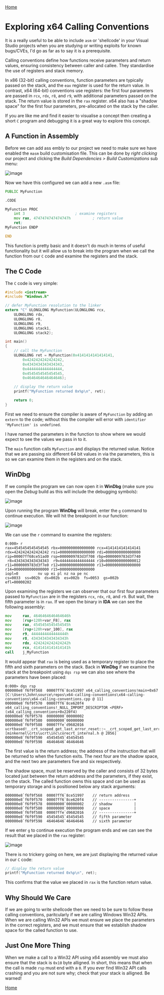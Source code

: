 [Home](https://plackyhacker.github.io)

# Exploring x64 Calling Conventions

It is a really useful to be able to include `asm` or 'shellcode' in your Visual Studio projects when you are studying or writing exploits for known bugs/CVEs, I'd go as far as to say it is a prerequisite.

Calling conventions define how functions receive parameters and return values, ensuring consistency between caller and callee. They standardise the use of registers and stack memory.

In x86 (32-bit) calling conventions, function parameters are typically passed on the stack, and the `eax` register is used for the return value. In contrast, x64 (64-bit) conventions use registers: the first four parameters are passed in `rcx`, `rdx`, `r8`, and `r9`, with additional parameters passed on the stack. The return value is stored in the `rax` register. x64 also has a "shadow space" for the first four parameters, pre-allocated on the stack by the caller.

If you are like me and find it easier to visualise a concept then creating a short `C` program and debugging it is a great way to explore this concept.

## A Function in Assembly

Before we can add ass embly to our project we need to make sure we have enabled the `masm` build customisation file. This can be done by *right clicking* our project and clicking the *Build Dependencies > Build Customizations* sub menu:

![image](https://github.com/user-attachments/assets/bf1e6377-1796-4fac-96dd-b55c346b2b40)

Now we have this configured we can add a new `.asm` file:

```asm
PUBLIC MyFunction

.CODE

MyFunction PROC
	int 3						; examine registers
	mov rax, 4747474747474747h			; return value
	ret;
MyFunction ENDP

END
```

This function is pretty basic and it doesn't do much in terms of useful functionality but it will allow us to break into the program when we call the function from our `C` code and examine the registers and the stack.

## The C Code

The `C` code is very simple:

```c
#include <iostream>
#include "Windows.h"

// defer MyFunction resolution to the linker
extern "C" ULONGLONG MyFunction(ULONGLONG rcx,
	ULONGLONG rdx,
	ULONGLONG r8,
	ULONGLONG r9,
	ULONGLONG stack1,
	ULONGLONG stack2);

int main()
{
    // call the MyFunction
    ULONGLONG ret = MyFunction(0x4141414141414141,
        0x4242424242424242,
        0x4343434343434343, 
        0x4444444444444444, 
        0x4545454545454545,
        0x4646464646464646);

    // display the return value
    printf("MyFunction returned 0x%p\n", ret);

    return 0;
}
```

First we need to ensure the compiler is aware of `MyFunction` by adding an `extern` to the code; without this the compiler will error with `identifier 'MyFunction' is undefined`.

I have named the parameters in the function to show where we would expect to see the values we pass in to it.

The `main` function calls `MyFunction` and displays the returned value. Notice that we are passing six different 64 bit values in via the parameters, this is so we can examine them in the registers and on the stack.

## WinDbg

If we compile the program we can now open it in **WinDbg** (make sure you open the *Debug* build as this will include the debugging symbols):

![image](https://github.com/user-attachments/assets/596febcc-801a-4cf7-8a91-3c86946220f9)

Upon running the program **WinDbg** will break, enter the `g` command to continue execution. We will hit the breakpoint in our function:

![image](https://github.com/user-attachments/assets/cfd8f873-74ac-4be1-8359-44192f7a00c6)

We can use the `r` command to examine the registers:

```
0:000> r
rax=4545454545454545 rbx=0000000000000000 rcx=4141414141414141
rdx=4242424242424242 rsi=0000000000000000 rdi=0000000000000000
rip=00007ff68ce51ad0 rsp=0000009783d3f708 rbp=0000009783d3f740
 r8=4343434343434343  r9=4444444444444444 r10=0000000000000012
r11=0000009783d3f7e0 r12=0000000000000000 r13=0000000000000000
r14=0000000000000000 r15=0000000000000000
iopl=0         nv up ei pl nz na pe nc
cs=0033  ss=002b  ds=002b  es=002b  fs=0053  gs=002b             efl=00000202
```

Upon examining the registers we can observer that our first four parameters passed to `MyFunction` are in the registers `rcx`, `rdx`, `r8`, and `r9`. But wait, the fifth parameter is in `rax`. If we open the binary in **IDA** we can see the following assembly:

```asm
mov     rax, 4646464646464646h
mov     [rsp+120h+var_F8], rax
mov     rax, 4545454545454545h
mov     [rsp+120h+var_100], rax
mov     r9, 4444444444444444h
mov     r8, 4343434343434343h
mov     rdx, 4242424242424242h
mov     rcx, 4141414141414141h
call    j_MyFunction
```

It would appear that `rax` is being used as a temporary register to place the fifth and sixth parameters on the stack. Back in **WinDbg** if we examine the stack at the breakpoint using `dqs rsp` we can also see where the parameters have been placed:

```
0:000> dqs rsp
000000e8`f6f9f568  00007ff6`8ce51997 x64_calling_conventions!main+0x67 [C:\Users\John\source\repos\x64-calling-conventions\x64-calling-conventions\x64-calling-conventions.cpp @ 11]
000000e8`f6f9f570  00007ff6`8ce620f4 x64_calling_conventions!_NULL_IMPORT_DESCRIPTOR <PERF> (x64_calling_conventions+0x220f4)
000000e8`f6f9f578  00000000`00000002
000000e8`f6f9f580  00000000`00000000
000000e8`f6f9f588  00007ffe`d9682016 ucrtbased!__crt_scoped_get_last_error_reset::~__crt_scoped_get_last_error_reset+0x16 [minkernel\crts\ucrt\inc\corecrt_internal.h @ 2056]
000000e8`f6f9f590  45454545`45454545
000000e8`f6f9f598  46464646`46464646
```

The first value is the return address; the address of the instruction that will be returned to when the function exits. The next four are the shadow space, and the next two are parameters five and six respectively.

The shadow space, must be reserved by the caller and consists of 32 bytes located just between the return address and the parameters, if they exist, on the stack. The called function owns this space and can be used as temporary storage and is positioned below any stack arguments:

```
000000e8`f6f9f568  00007ff6`8ce51997 	// return address
000000e8`f6f9f570  00007ff6`8ce620f4	// ----------------+
000000e8`f6f9f578  00000000`00000002	// shadow   	   |
000000e8`f6f9f580  00000000`00000000	// space           |
000000e8`f6f9f588  00007ffe`d9682016	// ----------------+
000000e8`f6f9f590  45454545`45454545	// fifth parameter
000000e8`f6f9f598  46464646`46464646	// sixth parameter
```

If we enter `g` to continue execution the program ends and we can see the result that we placed in the `rax` register:

![image](https://github.com/user-attachments/assets/270cb7ab-0449-4d6f-a85a-0795b02da26a)

There is no trickery going on here, we are just displaying the returned value in our `C` code:

```c
// display the return value
printf("MyFunction returned 0x%p\n", ret);
```

This confirms that the value we placed in `rax` is the function return value.

## Why Should We Care

If we are going to write shellcode then we need to be sure to follow these calling conventions, paritcularly if we are calling Windows Win32 APIs. When we are calling Win32 APIs we must ensure we place the parameters in the correct registers, and we must ensure that we establish shadow space for the called function to use.

## Just One More Thing

When we make a call to a Win32 API using x64 assembly we must also ensure that the stack is `0x10` byte alligned. In short, this means that when the call is made `rsp` must end with a `0`. If you ever find Win32 API calls crashing and you are not sure why; check that your stack is alligned. Be warned! 

[Home](https://plackyhacker.github.io)
